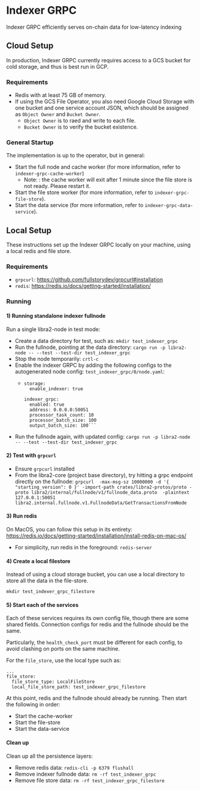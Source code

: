 # Indexer GRPC

Indexer GRPC efficiently serves on-chain data for low-latency indexing


## Cloud Setup

In production, Indexer GRPC currently requires access to a GCS bucket for cold storage, and thus is best run in GCP.

### Requirements

* Redis with at least 75 GB of memory.
* If using the GCS File Operator, you also need Google Cloud Storage with one bucket and one service account JSON, which should be assigned as `Object Owner` and `Bucket Owner`.
  * `Object Owner` is to raed and write to each file.
  * `Bucket Owner` is to verify the bucket existence.

### General Startup

The implementation is up to the operator, but in general:
* Start the full node and cache worker (for more information, refer to `indexer-grpc-cache-worker`)
  * Note: : the cache worker will exit after 1 minute since the file store is not ready. Please restart it.
* Start the file store worker (for more information, refer to `indexer-grpc-file-store`).
* Start the data service (for more information, refer to `indexer-grpc-data-service`).

## Local Setup

These instructions set up the Indexer GRPC locally on your machine, using a local redis and file store.

### Requirements

* `grpcurl`: https://github.com/fullstorydev/grpcurl#installation
* `redis`: https://redis.io/docs/getting-started/installation/

### Running


#### 1) Running standalone indexer fullnode

Run a single libra2-node in test mode:
* Create a data directory for test, such as: `mkdir test_indexer_grpc`
* Run the fullnode, pointing at the data directory: `cargo run -p libra2-node -- --test --test-dir test_indexer_grpc`
* Stop the node temporarily: `crtl-c`
* Enable the indexer GRPC by adding the following configs to the autogenerated node config: `test_indexer_grpc/0/node.yaml`:
  * ```
    storage:
      enable_indexer: true
    
    indexer_grpc:
      enabled: true
      address: 0.0.0.0:50051
      processor_task_count: 10
      processor_batch_size: 100
      output_batch_size: 100```
* Run the fullnode again, with updated config: `cargo run -p libra2-node -- --test --test-dir test_indexer_grpc`

#### 2) Test with `grpcurl`

* Ensure `grpcurl` installed
* From the libra2-core (project base directory), try hitting a grpc endpoint directly on the fullnode: `grpcurl  -max-msg-sz 10000000 -d '{ "starting_version": 0 }' -import-path crates/libra2-protos/proto -proto libra2/internal/fullnode/v1/fullnode_data.proto  -plaintext 127.0.0.1:50051 libra2.internal.fullnode.v1.FullnodeData/GetTransactionsFromNode`

#### 3) Run redis

On MacOS, you can follow this setup in its entirety: https://redis.io/docs/getting-started/installation/install-redis-on-mac-os/
* For simplicity, run redis in the foreground: `redis-server`

#### 4) Create a local filestore

Instead of using a cloud storage bucket, you can use a local directory to store all the data in the file-store.
```
mkdir test_indexer_grpc_filestore
```

#### 5) Start each of the services

Each of these services requires its own config file, though there are some shared fields. Connection configs for redis and the fullnode should be the same.

Particularly, the `health_check_port` must be different for each config, to avoid clashing on ports on the same machine.

For the `file_store`, use the local type such as:

```
...
file_store:
  file_store_type: LocalFileStore
  local_file_store_path: test_indexer_grpc_filestore
```

At this point, redis and the fullnode should already be running. Then start the following in order:
* Start the cache-worker
* Start the file-store
* Start the data-service

#### Clean up

Clean up all the persistence layers:
* Remove redis data: `redis-cli -p 6379 flushall`
* Remove indexer fullnode data: `rm -rf test_indexer_grpc`
* Remove file store data: `rm -rf test_indexer_grpc_filestore`